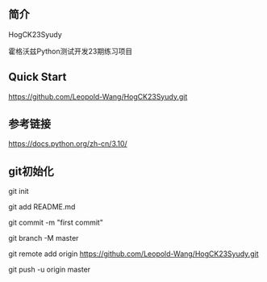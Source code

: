 ## 简介
HogCK23Syudy

霍格沃兹Python测试开发23期练习项目

## Quick Start 
https://github.com/Leopold-Wang/HogCK23Syudy.git

## 参考链接

https://docs.python.org/zh-cn/3.10/

## git初始化

git init

git add README.md

git commit -m "first commit"

git branch -M master

git remote add origin https://github.com/Leopold-Wang/HogCK23Syudy.git

git push -u origin master